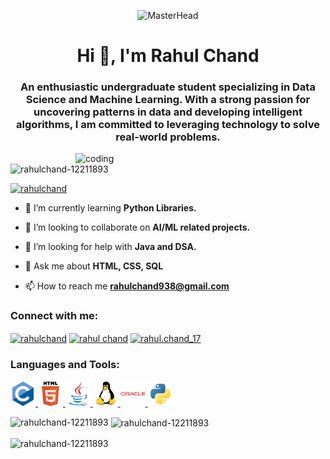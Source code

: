 <p align="center">
  <img src="https://i.pinimg.com/originals/b9/ab/f0/b9abf0a0feb3219f56a51448d8ffae2c.gif" alt="MasterHead">
</p>
<h1 align="center">Hi 👋, I'm Rahul Chand</h1>
<h3 align="center">An enthusiastic undergraduate student specializing in Data Science and Machine Learning. With a strong passion for uncovering patterns in data and developing intelligent algorithms, I am committed to leveraging technology to solve real-world problems.</h3>
<img align="right" alt = "coding" width="400" src="https://camo.githubusercontent.com/19db51af5f90f1b152bc0b9078f5fe97053955be5074f03f17019c70345bdcdb/68747470733a2f2f6d69726f2e6d656469756d2e636f6d2f6d61782f313336302f302a37513379765349765f7430696f4a2d5a2e676966">

<p align="left"> <img src="https://komarev.com/ghpvc/?username=rahulchand-12211893&label=Profile%20views&color=0e75b6&style=flat" alt="rahulchand-12211893" /> </p>

<p align="left"> <a href="https://twitter.com/rahulchand" target="blank"><img src="https://img.shields.io/twitter/follow/rahulchand?logo=twitter&style=for-the-badge" alt="rahulchand" /></a> </p>

- 🌱 I’m currently learning **Python Libraries.**

- 👯 I’m looking to collaborate on **AI/ML related projects.**

- 🤝 I’m looking for help with **Java and DSA.**

- 💬 Ask me about **HTML, CSS, SQL**

- 📫 How to reach me **rahulchand938@gmail.com**

<h3 align="left">Connect with me:</h3>
<p align="left">
<a href="https://twitter.com/rahulchand" target="blank"><img align="center" src="https://raw.githubusercontent.com/rahuldkjain/github-profile-readme-generator/master/src/images/icons/Social/twitter.svg" alt="rahulchand" height="30" width="40" /></a>
<a href="https://linkedin.com/in/rahul chand" target="blank"><img align="center" src="https://raw.githubusercontent.com/rahuldkjain/github-profile-readme-generator/master/src/images/icons/Social/linked-in-alt.svg" alt="rahul chand" height="30" width="40" /></a>
<a href="https://instagram.com/rahul.chand_17" target="blank"><img align="center" src="https://raw.githubusercontent.com/rahuldkjain/github-profile-readme-generator/master/src/images/icons/Social/instagram.svg" alt="rahul.chand_17" height="30" width="40" /></a>
</p>

<h3 align="left">Languages and Tools:</h3>
<p align="left"> <a href="https://www.cprogramming.com/" target="_blank" rel="noreferrer"> <img src="https://raw.githubusercontent.com/devicons/devicon/master/icons/c/c-original.svg" alt="c" width="40" height="40"/> </a> <a href="https://www.w3.org/html/" target="_blank" rel="noreferrer"> <img src="https://raw.githubusercontent.com/devicons/devicon/master/icons/html5/html5-original-wordmark.svg" alt="html5" width="40" height="40"/> </a> <a href="https://www.java.com" target="_blank" rel="noreferrer"> <img src="https://raw.githubusercontent.com/devicons/devicon/master/icons/java/java-original.svg" alt="java" width="40" height="40"/> </a> <a href="https://www.linux.org/" target="_blank" rel="noreferrer"> <img src="https://raw.githubusercontent.com/devicons/devicon/master/icons/linux/linux-original.svg" alt="linux" width="40" height="40"/> </a> <a href="https://www.oracle.com/" target="_blank" rel="noreferrer"> <img src="https://raw.githubusercontent.com/devicons/devicon/master/icons/oracle/oracle-original.svg" alt="oracle" width="40" height="40"/> </a> <a href="https://www.python.org" target="_blank" rel="noreferrer"> <img src="https://raw.githubusercontent.com/devicons/devicon/master/icons/python/python-original.svg" alt="python" width="40" height="40"/> </a> </p>

<p><img align="left" src="https://github-readme-stats.vercel.app/api/top-langs?username=rahulchand-12211893&show_icons=true&locale=en&layout=compact" alt="rahulchand-12211893" /></p>

<p>&nbsp;<img align="center" src="https://github-readme-stats.vercel.app/api?username=rahulchand-12211893&show_icons=true&locale=en" alt="rahulchand-12211893" /></p>

<p><img align="center" src="https://github-readme-streak-stats.herokuapp.com/?user=rahulchand-12211893&" alt="rahulchand-12211893" /></p>
